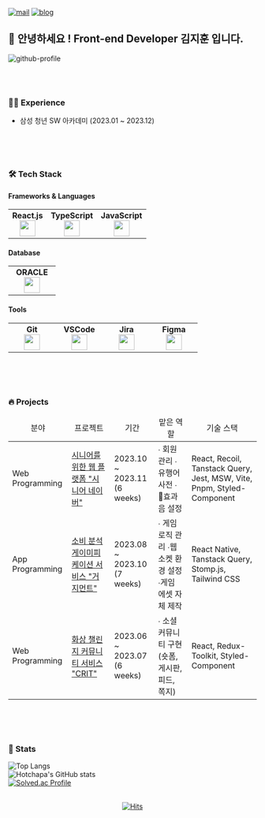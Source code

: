[![mail](https://img.shields.io/badge/pimentocan@gmail.com-EA4335?style=round-square&logo=Gmail&logoColor=white)](mailto:pimentocan@gmail.com)
[![blog](https://img.shields.io/badge/HotchapaBlog-0FA7FF?style=round-square&logo=Gatsby)](https://hotchapa.github.io/)

## 👋 안녕하세요 ! **Front-end Developer** 김지훈 입니다.


![github-profile](http://github-profile-summary-cards.vercel.app/api/cards/profile-details?username=hotchapa&theme=github)

<br/>
<br/>

### 👨‍💼 Experience
- 삼성 청년 SW 아카데미 (2023.01 ~ 2023.12)
<br/>
<br/>
<br/>


### 🛠 Tech Stack
#### Frameworks & Languages
<table width="320px">
  <tbody>
    <tr valign="top">
      <td align="center">
        <span><strong>React.js</strong></span><br>
        <img height="32px" src="https://cdn.jsdelivr.net/gh/devicons/devicon/icons/react/react-original.svg">
      </td>
      <td width="80px" align="center">
        <span><strong>TypeScript</strong></span><br>
        <img height="32" src="https://cdn.jsdelivr.net/gh/devicons/devicon/icons/typescript/typescript-original.svg">
      </td>
      <td width="80px" align="center">
        <span><strong>JavaScript</strong></span><br>
        <img height="32px" src="https://cdn.jsdelivr.net/gh/devicons/devicon/icons/javascript/javascript-original.svg">
      </td>
    </tr>
    
      
  </tbody>
</table>

#### Database
<table width="320px">
  <tbody>
    <tr valign="top">
      <td width="80px" align="center">
        <span><strong>ORACLE</strong></span><br>
        <img height="32px" src="https://cdn.jsdelivr.net/gh/devicons/devicon/icons/oracle/oracle-original.svg" />
      </td>
    </tr>
  </tbody>
</table>

#### Tools
<table width="320px">
  <tbody>
    <tr valign="top">
      <td width="80px" align="center">
        <span><strong>Git</strong></span><br>
        <img height="32px" src="https://cdn.jsdelivr.net/gh/devicons/devicon/icons/git/git-original.svg" />
      </td>
      <td width="80px" align="center">
        <span><strong>VSCode</strong></span><br>
        <img height="32px" src="https://cdn.jsdelivr.net/gh/devicons/devicon/icons/vscode/vscode-original.svg" />
      </td>
        <td width="80px" align="center">
        <span><strong>Jira</strong></span><br>
        <img height="32px" src="https://cdn.jsdelivr.net/gh/devicons/devicon/icons/jira/jira-original.svg">
      </td>
          <td width="80px" align="center">
        <span><strong>Figma</strong></span><br>
        <img height="32px" src="https://cdn.jsdelivr.net/gh/devicons/devicon/icons/figma/figma-original.svg">
      </td>
    </tr>
  </tbody>
</table>
<br/>
<br/>
<br/>

### 🔥 Projects
<table>
   <thead>
     <tr style="text-align: center;">
       <td>분야</td>
       <td>프로젝트</td>
       <td>기간</td>
       <td>맡은 역할</td>
       <td>기술 스택</td>
     </tr>
   </thead>
   <tbody>
      <tr>
       <td rowspan="1">Web Programming</td>
       <td> <a href="https://github.com/Hotchapa/SeniorNaver">시니어를 위한 웹 플랫폼 "시니어 네이버"<br></td>
       <td>2023.10 ~ 2023.11 <br>(6 weeks)</td>
       <td>∙ 회원 관리  ∙ 유행어 사전  ∙ 효과음 설정</td>
       <td>React, Recoil, Tanstack Query, Jest, MSW, Vite, Pnpm, Styled-Component</td>
     </tr>
     <tr>
       <td rowspan="1">App Programming</td>
       <td><a href="https://github.com/Hotchapa/GudgeMent">소비 분석 게이미피케이션 서비스 "거지먼트"</a></td>
       <td>2023.08 ~ 2023.10 <br>(7 weeks)</td>
       <td>∙ 게임 로직 관리 ∙웹 소켓 환경 설정 ∙게임 에셋 자체 제작</td>
       <td>React Native, Tanstack Query, Stomp.js, Tailwind CSS</td>
     </tr>
     <tr>
       <td rowspan="1">Web Programming</td>
       <td> <a href="https://github.com/Hotchapa/Crit">화상 챌린지 커뮤니티 서비스 "CRIT"<br></td>
       <td>2023.06 ~ 2023.07 <br>(6 weeks)</td>
       <td>∙ 소셜 커뮤니티 구현 (숏폼, 게시판, 피드, 쪽지)</td>
       <td>React, Redux-Toolkit, Styled-Component</td>
     </tr>
  </tbody>
</table>
<br/>
<br/>
<br/>
         
### 💪 Stats
![Top Langs](http://github-profile-summary-cards.vercel.app/api/cards/most-commit-language?username=hotchapa&theme=vue)
<br/>
![Hotchapa's GitHub stats](http://github-profile-summary-cards.vercel.app/api/cards/stats?username=hotchapa&theme=vue)
<br/>
[![Solved.ac Profile](http://mazassumnida.wtf/api/v2/generate_badge?boj=hotchapa)](https://solved.ac/hotchapa/)
<br/>
<br/>

<div align=center>

[![Hits](https://hits.seeyoufarm.com/api/count/incr/badge.svg?url=https%3A%2F%2Fgithub.com%2Fhotchapa&count_bg=%231E24FF&title_bg=%23555555&icon=&icon_color=%23E7E7E7&title=hits&edge_flat=false)](https://hits.seeyoufarm.com)

</div>
